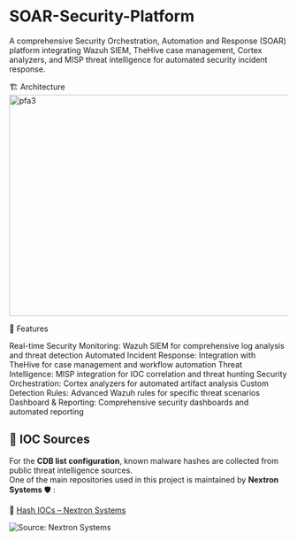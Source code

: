 # SOAR-Security-Platform

A comprehensive Security Orchestration, Automation and Response (SOAR) platform integrating Wazuh SIEM, TheHive case management, Cortex analyzers, and MISP threat intelligence for automated security incident response.

🏗️ Architecture
<img width="1252" height="400" alt="pfa3" src="https://github.com/user-attachments/assets/656fa8bb-a2b7-45c1-90ce-96564a2b65e7" />

🚀 Features

Real-time Security Monitoring: Wazuh SIEM for comprehensive log analysis and threat detection
Automated Incident Response: Integration with TheHive for case management and workflow automation
Threat Intelligence: MISP integration for IOC correlation and threat hunting
Security Orchestration: Cortex analyzers for automated artifact analysis
Custom Detection Rules: Advanced Wazuh rules for specific threat scenarios
Dashboard & Reporting: Comprehensive security dashboards and automated reporting

## 🔗 IOC Sources

For the **CDB list configuration**, known malware hashes are collected from public threat intelligence sources.  
One of the main repositories used in this project is maintained by **Nextron Systems** 🛡️ :

📂 [Hash IOCs – Nextron Systems](https://github.com/Neo23x0/signature-base/blob/master/iocs/hash-iocs.txt)

![Source: Nextron Systems](https://img.shields.io/badge/IOC%20Source-Nextron%20Systems-blue?logo=github)



